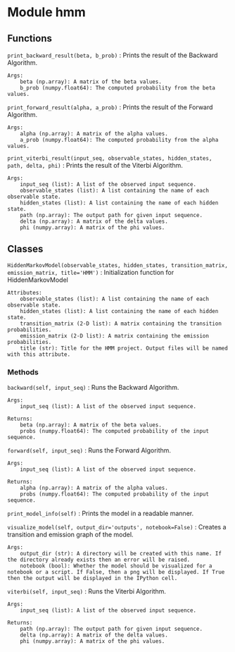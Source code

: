Module hmm
==========

Functions
---------

    
`print_backward_result(beta, b_prob)`
:   Prints the result of the Backward Algorithm.
    
    Args:
        beta (np.array): A matrix of the beta values.
        b_prob (numpy.float64): The computed probability from the beta values.

    
`print_forward_result(alpha, a_prob)`
:   Prints the result of the Forward Algorithm.
    
    Args:
        alpha (np.array): A matrix of the alpha values.
        a_prob (numpy.float64): The computed probability from the alpha values.

    
`print_viterbi_result(input_seq, observable_states, hidden_states, path, delta, phi)`
:   Prints the result of the Viterbi Algorithm.
    
    Args:
        input_seq (list): A list of the observed input sequence.
        observable_states (list): A list containing the name of each observable state.
        hidden_states (list): A list containing the name of each hidden state.
        path (np.array): The output path for given input sequence.
        delta (np.array): A matrix of the delta values.
        phi (numpy.array): A matrix of the phi values.

Classes
-------

`HiddenMarkovModel(observable_states, hidden_states, transition_matrix, emission_matrix, title='HMM')`
:   Initialization function for HiddenMarkovModel
    
    Attributes:
        observable_states (list): A list containing the name of each observable state.
        hidden_states (list): A list containing the name of each hidden state.
        transition_matrix (2-D list): A matrix containing the transition probabilities.
        emission_matrix (2-D list): A matrix containing the emission probabilities.
        title (str): Title for the HMM project. Output files will be named with this attribute.

### Methods

`backward(self, input_seq)`
:   Runs the Backward Algorithm.

    Args:
        input_seq (list): A list of the observed input sequence.

    Returns:
        beta (np.array): A matrix of the beta values.
        probs (numpy.float64): The computed probability of the input sequence.

`forward(self, input_seq)`
:   Runs the Forward Algorithm.

    Args:
        input_seq (list): A list of the observed input sequence.

    Returns:
        alpha (np.array): A matrix of the alpha values.
        probs (numpy.float64): The computed probability of the input sequence.

`print_model_info(self)`
:   Prints the model in a readable manner.

`visualize_model(self, output_dir='outputs', notebook=False)`
:   Creates a transition and emission graph of the model.

    Args:
        output_dir (str): A directory will be created with this name. If the directory already exists then an error will be raised.
        notebook (bool): Whether the model should be visualized for a notebook or a script. If False, then a png will be displayed. If True then the output will be displayed in the IPython cell.

`viterbi(self, input_seq)`
:   Runs the Viterbi Algorithm.

    Args:
        input_seq (list): A list of the observed input sequence.

    Returns:
        path (np.array): The output path for given input sequence.
        delta (np.array): A matrix of the delta values.
        phi (numpy.array): A matrix of the phi values.
